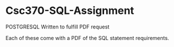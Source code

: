# Csc370-SQL-Assignment
POSTGRESQL Written to fulfill PDF request

Each of these come with a PDF of the SQL statement requirements.
